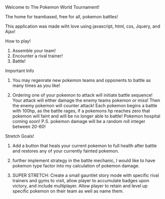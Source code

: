 Welcome to The Pokemon World Tournament!

The home for teambased, free for all, pokemon battles!

This application was made wiht love using javascript, html, css, Jquery, and Ajax!

How to play!

1. Assemble your team!
2. Encounter a rival trainer!
3. Battle!

Important Info

1. You may regenrate new pokemon teams and opponents to battle as many times as you like!

2. Ordering one of your pokemon to attack will initiate battle sequence! Your attack will either damage the enemy teams pokemon or miss! Then the enemy pokemon will counter attack! Each pokemon begins a battle with 100hp, as the battle rages, if a pokemons hp reaches zero that pokemon will faint and will be no longer able to battle! Pokemon hospital coming soon! P.S. pokemon damage will be a random roll integer between 20-60!

Stretch Goals!

1. Add a button that heals your current pokemon to full health after battle and restores any of your currently fainted pokemon.

2. further implement strategy in the battle mechanic, I would like to have pokemon type factor into my calculation of pokemon damage.

3. SUPER STRETCH: Create a small gauntlet story mode with specific rival trainers and gyms to visit, allow player to accumulate badges upon victory, and include multiplayer. Allow player to retain and level up specific pokemon on their team as well as name them.